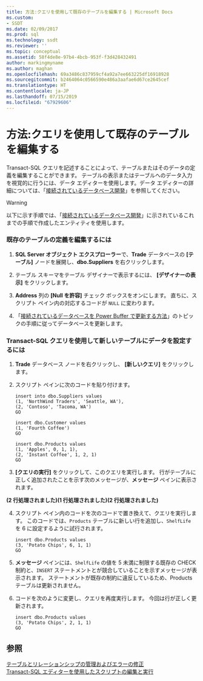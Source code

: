 ```yaml
---
title: 方法:クエリを使用して既存のテーブルを編集する | Microsoft Docs
ms.custom:
- SSDT
ms.date: 02/09/2017
ms.prod: sql
ms.technology: ssdt
ms.reviewer: ''
ms.topic: conceptual
ms.assetid: 58f4de8e-97b4-4bcb-953f-f3d428432491
author: markingmyname
ms.author: maghan
ms.openlocfilehash: 69a3486c837959cf4a92a7ee663225df16918928
ms.sourcegitcommit: b2464064c0566590e486a3aafae6d67ce2645cef
ms.translationtype: HT
ms.contentlocale: ja-JP
ms.lasthandoff: 07/15/2019
ms.locfileid: "67929606"
---
```

# <a name="how-to-edit-an-existing-table-using-queries"></a>方法:クエリを使用して既存のテーブルを編集する
Transact\-SQL クエリを記述することによって、テーブルまたはそのデータの定義を編集することができます。 テーブルの表示またはテーブルへのデータ入力を視覚的に行うには、データ エディターを使用します。データ エディターの詳細については、「[接続されているデータベース開発](../ssdt/connected-database-development.md)」を参照してください。  
  
> [!WARNING]  
> 以下に示す手順では、「[接続されているデータベース開発](../ssdt/connected-database-development.md)」に示されているこれまでの手順で作成したエンティティを使用します。  
  
### <a name="to-edit-the-definition-of-an-existing-table"></a>既存のテーブルの定義を編集するには  
  
1.  **SQL Server オブジェクト エクスプローラー**で、**Trade** データベースの **[テーブル]** ノードを展開し、**dbo.Suppliers** を右クリックします。  
  
2.  テーブル スキーマをテーブル デザイナーで表示するには、 **[デザイナーの表示]** をクリックします。  
  
3.  **Address** 列の **[Null を許容]** チェック ボックスをオンにします。 直ちに、スクリプト ペイン内の対応するコードが `NULL` に変わります。  
  
4.  「[接続されているデータベースを Power Buffer で更新する方法](../ssdt/how-to-update-a-connected-database-with-power-buffer.md)」のトピックの手順に従ってデータベースを更新します。  
  
### <a name="to-populate-data-in-new-tables-using-a-transact-sql-query"></a>Transact\-SQL クエリを使用して新しいテーブルにデータを設定するには  
  
1.  **Trade** データベース ノードを右クリックし、 **[新しいクエリ]** をクリックします。  
  
2.  スクリプト ペインに次のコードを貼り付けます。  
  
    ```  
    insert into dbo.Suppliers values  
    (1, 'NorthWind Traders', 'Seattle, WA'),  
    (2, 'Contoso', 'Tacoma, WA')  
    GO  
  
    insert dbo.Customer values  
    (1, 'Fourth Coffee')  
    GO  
  
    insert dbo.Products values  
    (1, 'Apples', 0, 1, 1),  
    (2, 'Instant Coffee', 1, 2, 1)  
    GO  
    ```  
  
3.  **[クエリの実行]** をクリックして、このクエリを実行します。 行がテーブルに正しく追加されたことを示す次のメッセージが、**メッセージ** ペインに表示されます。  
  
**(2 行処理されました)(1 行処理されました)(2 行処理されました)**  
  
4.  スクリプト ペイン内のコードを次のコードで置き換えて、クエリを実行します。 このコードでは、`Products` テーブルに新しい行を追加し、`ShelfLife` を 6 に設定するように試行されます。  
  
    ```  
    insert dbo.Products values  
    (3, 'Potato Chips', 6, 1, 1)  
    GO  
    ```  
  
5.  **メッセージ** ペインには、`ShelfLife` の値を 5 未満に制限する既存の CHECK 制約と、`INSERT` ステートメントとが競合していることを示すメッセージが表示されます。 ステートメントが既存の制約に違反しているため、Products テーブルは更新されません。  
  
6.  コードを次のように変更し、クエリを再度実行します。 今回は行が正しく更新されます。  
  
    ```  
    insert dbo.Products values  
    (3, 'Potato Chips', 2, 1, 1)  
    GO  
    ```  
  
## <a name="see-also"></a>参照  
[テーブルとリレーションシップの管理およびエラーの修正](../ssdt/manage-tables-relationships-and-fix-errors.md)  
[Transact-SQL エディターを使用したスクリプトの編集と実行](../ssdt/use-transact-sql-editor-to-edit-and-execute-scripts.md)  
  
